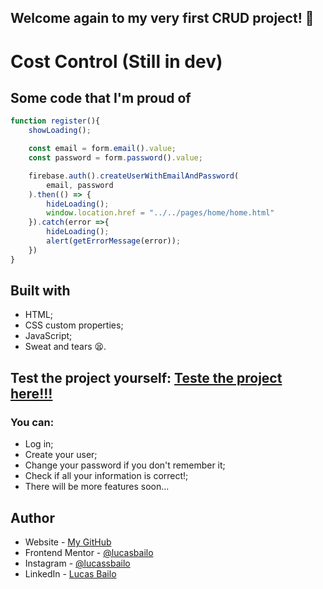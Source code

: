 ## Welcome again to my very first CRUD project! 👋

# Cost Control (Still in dev)

## Some code that I'm proud of
```js
function register(){
    showLoading();

    const email = form.email().value;
    const password = form.password().value;

    firebase.auth().createUserWithEmailAndPassword(
        email, password
    ).then(() => {
        hideLoading();
        window.location.href = "../../pages/home/home.html"
    }).catch(error =>{
        hideLoading();
        alert(getErrorMessage(error));
    })
}
```

## Built with

- HTML;
- CSS custom properties;
- JavaScript;
- Sweat and tears 😫.

## Test the project yourself: [Teste the project here!!!](https://first-crud-js-html-css.vercel.app/)

### You can:

- Log in;
- Create your user;
- Change your password if you don't remember it;
- Check if all your information is correct!;
- There will be more features soon...

## Author

- Website - [My GitHub](https://github.com/lucasbailo)
- Frontend Mentor - [@lucasbailo](https://www.frontendmentor.io/profile/lucasbailo)
- Instagram - [@lucassbailo](https://www.instagram.com/lucassbailo/)
- LinkedIn - [Lucas Bailo](https://www.linkedin.com/in/lcsbailo)